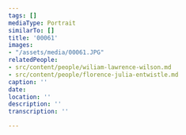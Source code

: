 ```yaml
---
tags: []
mediaType: Portrait
similarTo: []
title: '00061'
images:
- "/assets/media/00061.JPG"
relatedPeople:
- src/content/people/wiliam-lawrence-wilson.md
- src/content/people/florence-julia-entwistle.md
caption: ''
date: 
location: ''
description: ''
transcription: ''

---
```

